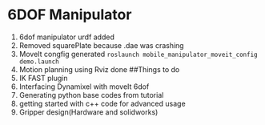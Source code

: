 # 6DOF Manipulator
1. 6dof manipulator urdf added
2. Removed squarePlate because .dae was crashing
3. MoveIt congfig generated
```roslaunch mobile_manipulator_moveit_config demo.launch```
4. Motion planning using Rviz done
##Things to do
1. IK FAST plugin
2. Interfacing Dynamixel with moveIt 6dof
3. Generating python base codes from tutorial
4. getting started with c++ code for advanced usage
5. Gripper design(Hardware and solidworks)